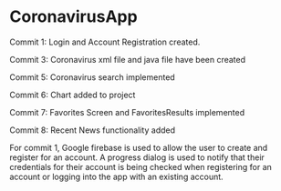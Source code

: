 # CoronavirusApp
Commit 1: Login and Account Registration created.

Commit 3: Coronavirus xml file and java file have been created

Commit 5: Coronavirus search implemented

Commit 6: Chart added to project

Commit 7: Favorites Screen and FavoritesResults implemented

Commit 8: Recent News functionality added

For commit 1, Google firebase is used to allow the user to create and register for an account. A progress dialog is used to notify that their credentials for their account is being checked when registering for an account or logging into the app with an existing account. 

